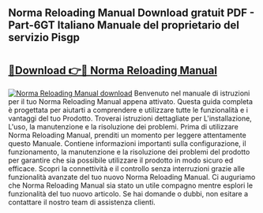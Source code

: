 ## Norma Reloading Manual Download gratuit PDF - Part-6GT Italiano Manuale del proprietario del servizio Pisgp

# <h2><a href="http://dfb462.blite.top/?on=Norma+Reloading+Manual">🔗Download 👉🔴 Norma Reloading Manual</a></h2>

[![Norma Reloading Manual download](https://i.imgur.com/lujVjoI.png)](http://dfb462.blite.top/?on=Norma+Reloading+Manual)
Benvenuto nel manuale di istruzioni per il tuo Norma Reloading Manual appena attivato. Questa guida completa è progettata per aiutarti a comprendere e utilizzare tutte le funzionalità e i vantaggi del tuo Prodotto. Troverai istruzioni dettagliate per L'installazione, L'uso, la manutenzione e la risoluzione dei problemi. Prima di utilizzare Norma Reloading Manual, prenditi un momento per leggere attentamente questo Manuale. Contiene informazioni importanti sulla configurazione, il funzionamento, la manutenzione e la risoluzione dei problemi del prodotto per garantire che sia possibile utilizzare il prodotto in modo sicuro ed efficace. Scopri la connettività e il controllo senza interruzioni grazie alle funzionalità avanzate del tuo nuovo Norma Reloading Manual. Ci auguriamo che Norma Reloading Manual sia stato un utile compagno mentre esplori le funzionalità del tuo nuovo articolo. Se hai domande o dubbi, non esitare a contattare il nostro team di assistenza clienti.
